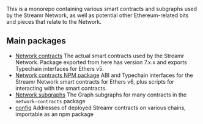 This is a monorepo containing various smart contracts and subgraphs used by the Streamr Network, as well as potential other Ethereum-related bits and pieces that relate to the Network.

## Main packages

- [Network contracts](https://github.com/streamr-dev/network-contracts/tree/main/packages/network-contracts) The actual smart contracts used by the Streamr Network. Package exported from here has version 7.x.x and exports Typechain interfaces for Ethers v5.
- [Network contracts NPM package](https://github.com/streamr-dev/network-contracts/tree/main/packages/npm-network-contracts) ABI and Typechain interfaces for the Streamr Network smart contracts for Ethers v6, plus scripts for interacting with the smart contracts.
- [Network subgraphs](https://github.com/streamr-dev/network-contracts/tree/main/packages/network-subgraphs) The Graph subgraphs for many contracts in the `network-contracts` package
- [config](https://github.com/streamr-dev/network-contracts/tree/main/packages/config) Addresses of deployed Streamr contracts on various chains, importable as an npm package